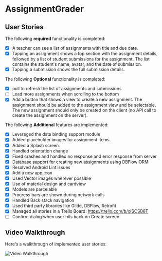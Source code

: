 # AssignmentGrader

## User Stories

The following **required** functionality is completed:
 * [x] A teacher can see a list of assignments with title and due date.
 * [x] Tapping an assignment shows a top section with the assignment details, followed by a list of student submissions for the assignment. The list contains the student's name, avatar, and the date of submission.
 * [x] Tapping a submission shows the full submission details.

The following **Optional** functionality is completed:
 * [x] pull to refresh the list of assignments and submissions
 * [ ] Load more assignments when scrolling to the bottom
 * [x] Add a button that shows a view to create a new assignment. The assignment should be added to the assignment view and be selectable. The new assignment should only be created on the client (no API call to create the assignment on the server).
 
 The following **Additional** features are implemented:
 * [x] Leveraged the data binding support module
 * [x] Added placeholder images for assignment items. 
 * [x] Added a Splash screen.
 * [x] Handled orientation change
 * [x] Fixed crashes and handled no response and error response from server
 * [x] Database support for creating new assignments using DBFlow ORM
 * [x] Resolved Android Lint issues 
 * [x] Add a new app icon
 * [x] Used Vector images wherever possible
 * [x] Use of material design and cardview
 * [x] Models are parcelable
 * [x] Progress bars are shown during network calls
 * [x] Handled Back stack navigation
 * [x] Used third party libraries like Glide, DBFlow, Retrofit
 * [x] Managed all stories in a Trello Board: https://trello.com/b/oiSCSB6T
 * [ ] Confirm dialog when user hits back on Create screen
 
 ## Video Walkthrough 

Here's a walkthrough of implemented user stories:

![Video Walkthrough]()
